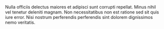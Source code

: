 Nulla officiis delectus maiores et adipisci sunt corrupti repellat.
Minus nihil vel tenetur deleniti magnam.
Non necessitatibus non est ratione sed sit quis iure error.
Nisi nostrum perferendis perferendis sint dolorem dignissimos nemo veritatis.